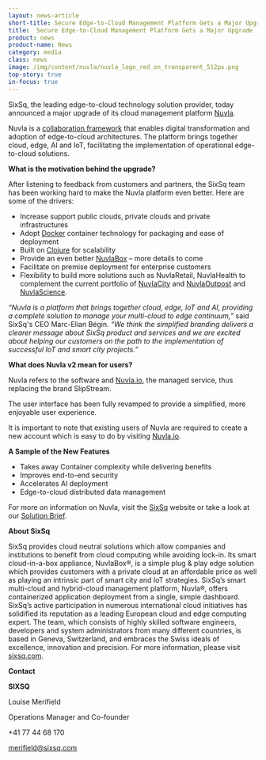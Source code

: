 ```yaml
---
layout: news-article
short-title: Secure Edge-to-Cloud Management Platform Gets a Major Upgrade
title:  Secure Edge-to-Cloud Management Platform Gets a Major Upgrade 
product: news
product-name: News
category: media
class: news
image: /img/content/nuvla/nuvla_logo_red_on_transparent_512px.png
top-story: true
in-focus: true
---
```


SixSq, the leading edge-to-cloud technology solution provider, today announced a major upgrade of its cloud management platform [Nuvla](https://sixsq.com/products-and-services/nuvla/overview).

Nuvla is a [collaboration framework](https://media.sixsq.com/hubfs/Marketing%20Materials/Solutions%20Brief/Nuvla%20collaboration%20framework.pdf) that enables digital transformation and adoption of edge-to-cloud architectures. The platform brings together cloud, edge, AI and IoT, facilitating the implementation of operational edge-to-cloud solutions. 

**What is the motivation behind the upgrade?**

After listening to feedback from customers and partners, the SixSq team has been working hard to make the Nuvla platform even better. Here are some of the drivers:

 * Increase support public clouds, private clouds and private infrastructures
 * Adopt [Docker](https://www.docker.com/) container technology for packaging and ease of deployment
 * Built on [Clojure](https://clojure.org/) for scalability
 * Provide an even better [NuvlaBox](https://sixsq.com/products-and-services/nuvlabox/overview) – more details to come
 * Facilitate on premise deployment for enterprise customers
 * Flexibility to build more solutions such as NuvlaRetail, NuvlaHealth to complement the current portfolio of [NuvlaCity](https://sixsq.com/solutions/nuvlacity/overview) and [NuvlaOutpost](https://sixsq.com/solutions/nuvlaoutpost/overview) and [NuvlaScience](https://sixsq.com/solutions/nuvlascience/overview).
 
<p/>

_“Nuvla is a platform that brings together cloud, edge, IoT and AI, providing a complete solution to manage your multi-cloud to edge continuum,”_ said SixSq's CEO Marc-Elian Bégin. _“We think the simplified branding delivers a clearer 
message about SixSq product and services and we are excited about helping our customers on the path to the implementation of successful IoT and smart city projects.”_
 
**What does Nuvla v2 mean for users?**
 
Nuvla refers to the software and [Nuvla.io](https://nuvla.io/ui/welcome), the managed service, thus replacing the brand SlipStream. 

The user interface has been fully revamped to provide a simplified, more enjoyable user experience. 

It is important to note that existing users of Nuvla are required to create a new account which is easy to do by visiting [Nuvla.io](https://nuvla.io/ui/welcome). 


<p/>

**A Sample of the New Features**

- Takes away Container complexity while delivering benefits
- Improves end-to-end security
- Accelerates AI deployment
- Edge-to-cloud distributed data management

<p/>

For more on information on Nuvla, visit the [SixSq](https://sixsq.com/) website or take a look at our [Solution Brief](https://media.sixsq.com/hubfs/Marketing%20Materials/Solutions%20Brief/Nuvla%20collaboration%20framework.pdf).

**About SixSq**

SixSq provides cloud neutral solutions which allow companies and institutions to benefit from cloud computing while avoiding lock-in. Its smart cloud-in-a-box appliance, NuvlaBox®, is a simple plug & play edge solution which provides customers with a private cloud at an affordable price as well as playing an intrinsic part of smart city and IoT strategies. SixSq’s smart multi-cloud and hybrid-cloud management platform, Nuvla®, offers containerized application deployment from a single, simple dashboard. SixSq’s active participation in numerous international cloud initiatives has solidified its reputation as a leading European cloud and edge computing expert. The team, which consists of highly skilled software engineers, developers and system administrators from many different countries, is based in Geneva, Switzerland, and embraces the Swiss ideals of excellence, innovation and precision. For more information, please visit [sixsq.com](https://sixsq.com/).

**Contact**

**SIXSQ**

Louise Merifield

Operations Manager and Co-founder

+41 77 44 68 170

[merifield@sixsq.com](merifield@sixsq.com)









